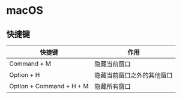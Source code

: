 # macOS

## 快捷键

| 快捷键 | 作用 |
| --- | --- |
| Command + M | 隐藏当前窗口 |
| Option + H | 隐藏当前窗口之外的其他窗口 |
| Option + Command + H + M | 隐藏所有窗口 |
